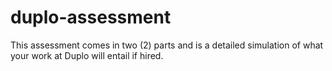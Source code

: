 # duplo-assessment
This assessment comes in two (2) parts and is a detailed simulation of what your work at Duplo will entail if hired.
